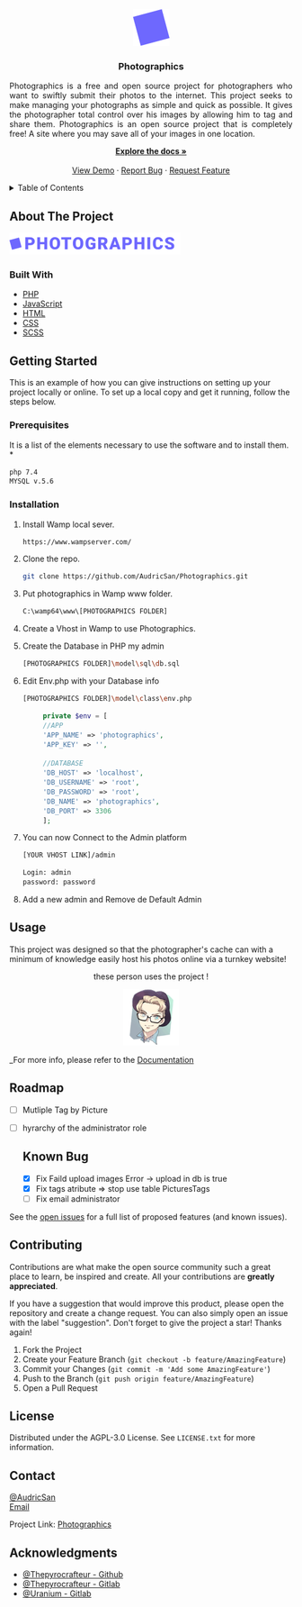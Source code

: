 <div id="top"></div>

<!--
    [![Contributors][contributors-shield]][contributors-url]
    [![Forks][forks-shield]][forks-url]
    [![Stargazers][stars-shield]][stars-url]
    [![Issues][issues-shield]][issues-url]
    [![MIT License][license-shield]][license-url]
    [![LinkedIn][linkedin-shield]][linkedin-url]
-->

<!-- PROJECT LOGO -->
<br />
<div align="center">
  <a href="https://github.com/AudricSan/Photographics/">
    <img src="public/images/logo2.png" alt="Logo">
  </a>

<h3 align="center">Photographics</h3>
  <p align="justify">
Photographics is a free and open source project for photographers who want to swiftly submit their photos to the internet. This project seeks to make managing your photographs as simple and quick as possible.
It gives the photographer total control over his images by allowing him to tag and share them.
Photographics is an open source project that is completely free!
A site where you may save all of your images in one location.
<br />

  <p align="center">
    <a href="https://github.com/AudricSan/Photographics"><strong>Explore the docs »</strong></a>
    <br />
    <br />
    <a href="http://photo.audricrosier.be">View Demo</a>
    ·
    <a href="https://github.com/AudricSan/Photographics/issues">Report Bug</a>
    ·
    <a href="https://github.com/AudricSan/Photographics/issues">Request Feature</a>
  </p>
</div>

<!-- TABLE OF CONTENTS -->
<details>
  <summary>Table of Contents</summary>
  <ol>
    <li>
      <a href="#about-the-project">About The Project</a>
      <ul>
        <li><a href="#built-with">Built With</a></li>
      </ul>
    </li>
    <li>
      <a href="#getting-started">Getting Started</a>
      <ul>
        <li><a href="#prerequisites">Prerequisites</a></li>
        <li><a href="#installation">Installation</a></li>
      </ul>
    </li>
    <li><a href="#usage">Usage</a></li>
    <li><a href="#roadmap">Roadmap</a></li>
    <li><a href="#contributing">Contributing</a></li>
    <li><a href="#license">License</a></li>
    <li><a href="#contact">Contact</a></li>
    <li><a href="#acknowledgments">Acknowledgments</a></li>
  </ol>
</details>

<!-- ABOUT THE PROJECT -->
## About The Project
[![Product Name Screen Shot][product-logo]](http://photo.audricrosier.be)

### Built With
* [PHP](https://php.net/)
* [JavaScript](https://www.javascript.com/)
* [HTML](https://html.com/)
* [CSS](https://developer.mozilla.org/fr/docs/Web/CSS)
* [SCSS](https://sass-lang.com/)

<!-- GETTING STARTED -->
## Getting Started
This is an example of how you can give instructions on setting up your project locally or online.
To set up a local copy and get it running, follow the steps below.

### Prerequisites
It is a list of the elements necessary to use the software and to install them.
* 
  ```sh
  php 7.4
  MYSQL v.5.6
  ```

### Installation
1. Install Wamp local sever.
   ```sh
   https://www.wampserver.com/
   ```
1. Clone the repo.
   ```sh
   git clone https://github.com/AudricSan/Photographics.git
   ```
1. Put photographics in Wamp www folder.
   ```sh
   C:\wamp64\www\[PHOTOGRAPHICS FOLDER]
   ```
1. Create a Vhost in Wamp to use Photographics.

1. Create the Database in PHP my admin
   ```sh
   [PHOTOGRAPHICS FOLDER]\model\sql\db.sql
   ```

1. Edit Env.php with your Database info
   ```sh
   [PHOTOGRAPHICS FOLDER]\model\class\env.php
   ```
   ```php
        private $env = [
        //APP
        'APP_NAME' => 'photographics',
        'APP_KEY' => '',

        //DATABASE
        'DB_HOST' => 'localhost',
        'DB_USERNAME' => 'root',
        'DB_PASSWORD' => 'root',
        'DB_NAME' => 'photographics',
        'DB_PORT' => 3306
        ];
   ```
1. You can now Connect to the Admin platform
   ```sh
   [YOUR VHOST LINK]/admin
   ```
   ```sh
   Login: admin
   password: password
   ```
1. Add a new admin and Remove de Default Admin

<!-- USAGE -->
## Usage
This project was designed so that the photographer's cache can with a minimum of knowledge easily host his photos online via a turnkey website!

<div align="center">
    <p>these person uses the project !</p>
	<img src="/public/docs/images/audricsan.png" width="100" height="100" alt="friends">
</div>

_For more info, please refer to the [Documentation](https://github.com/AudricSan/Photographics/tree/main/public/docs/)

<!-- ROADMAP -->
## Roadmap
- [ ] Mutliple Tag by Picture
- [ ] hyrarchy of the administrator role

  ## Known Bug
  - [x] Fix Faild upload images Error -> upload in db is true
  - [x] Fix tags atribute => stop use table PicturesTags
  - [ ] Fix email administrator

See the [open issues](https://github.com/AudricSan/Photographics/issues) for a full list of proposed features (and known issues).

<!-- CONTRIBUTING -->
## Contributing
Contributions are what make the open source community such a great place to learn, be inspired and create. All your contributions are **greatly appreciated**.

If you have a suggestion that would improve this product, please open the repository and create a change request. You can also simply open an issue with the label "suggestion".
Don't forget to give the project a star! Thanks again!

1. Fork the Project
2. Create your Feature Branch (`git checkout -b feature/AmazingFeature`)
3. Commit your Changes (`git commit -m 'Add some AmazingFeature'`)
4. Push to the Branch (`git push origin feature/AmazingFeature`)
5. Open a Pull Request

<!-- LICENSE -->
## License
Distributed under the  AGPL-3.0 License. See `LICENSE.txt` for more information.

<!-- CONTACT -->
## Contact
[@AudricSan](https://twitter.com/AudricSan)<br>
[Email](mailto:audricrosier@gmail.com)

Project Link: [Photographics](https://github.com/AudricSan/Photographics)

<!-- ACKNOWLEDGMENTS -->
## Acknowledgments
* [@Thepyrocrafteur - Github](https://github.com/Thepyrocrafteur)
* [@Thepyrocrafteur - Gitlab](https://gitlab.com/Thepyrocrafteur)
* [@Uranium - Gitlab](https://gitlab.com/Uranium49)

[product-screenshot]: public/images/logo2.png
[product-logo]: public/images/logo.png